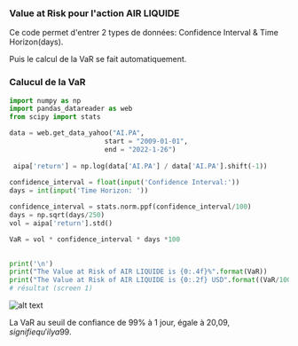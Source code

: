 
### Value at Risk pour l'action AIR LIQUIDE

Ce code permet d'entrer 2 types de données: Confidence Interval & Time Horizon(days).

Puis le calcul de la VaR se fait automatiquement.



### Calucul de la VaR

```python 
import numpy as np
import pandas_datareader as web
from scipy import stats

data = web.get_data_yahoo("AI.PA",
                        start = "2009-01-01",
                        end = "2022-1-26")
                        
 aipa['return'] = np.log(data['AI.PA'] / data['AI.PA'].shift(-1))
 
confidence_interval = float(input('Confidence Interval:'))
days = int(input('Time Horizon: '))

confidence_interval = stats.norm.ppf(confidence_interval/100)
days = np.sqrt(days/250)
vol = aipa['return'].std()

VaR = vol * confidence_interval * days *100
               

print('\n')
print("The Value at Risk of AIR LIQUIDE is {0:.4f}%".format(VaR))
print("The Value at Risk of AIR LIQUIDE is {0:.2f} USD".format((VaR/100)*1000000/100))
# résultat (screen 1)
```

![alt text](https://i.ibb.co/8DVDTY8/1.png)

La VaR au seuil de confiance de 99% à 1 jour, égale à 20,09$, signifie qu'il y a 99% de chances pour que la pertes associée à la détention de l'action AIR LIQUIDE n'excéde pas 20,09$.



